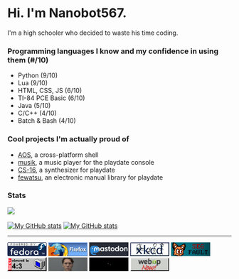 # Hi. I'm Nanobot567.

I'm a high schooler who decided to waste his time coding.

### Programming languages I know and my confidence in using them (#/10)

* Python (9/10)
* Lua (9/10)
* HTML, CSS, JS (6/10)
* TI-84 PCE Basic (6/10)
* Java (5/10)
* C/C++ (4/10)
* Batch & Bash (4/10)

### Cool projects I'm actually proud of

* [AOS](https://github.com/AOS-GUI/AOS-GUI), a cross-platform shell
* [musik](https://github.com/Nanobot567/musik), a music player for the playdate console
* [CS-16](https://github.com/Nanobot567/cs-16), a synthesizer for playdate
* [fewatsu](https://github.com/Nanobot567/fewatsu), an electronic manual library for playdate

### Stats
![](https://komarev.com/ghpvc/?username=nanobot567&color=151515)

[![My GitHub stats](https://github-readme-stats.vercel.app/api?username=Nanobot567&show_icons=true&title_color=ff0000&icon_color=ff0000&text_color=fff&bg_color=151515)](https://github.com/Nanobot567/github-readme-stats)
[![My GitHub stats](https://github-readme-stats.vercel.app/api/top-langs/?username=Nanobot567&layout=compact&show_icons=true&title_color=ff0000&icon_color=ff0000&text_color=fff&bg_color=151515)](https://github.com/Nanobot567/github-readme-stats)

---

[![fedora](images/fedora.gif)](https://fedoraproject.org/)
[![firefox](images/firefox2.gif)](https://www.mozilla.org/en-US/firefox/new/)
[![mastodon](images/mastodon-button-1.gif)](https://joinmastodon.org/)
[![xkcd](images/xkcd.gif)](https://xkcd.com/)
![ramona-segfault](images/rmna.gif)
![4x3](images/4x3-fade.gif)
![jerma](images/jerma.png)
![windows-vista](images/vista.gif)
![webp-now!](images/webpnow.png)


<!--
**Nanobot567/Nanobot567** is a ✨ _special_ ✨ repository because its `README.md` (this file) appears on your GitHub profile.

Here are some ideas to get you started:

- 🔭 I’m currently working on ...
- 🌱 I’m currently learning ...
- 👯 I’m looking to collaborate on ...
- 🤔 I’m looking for help with ...
- 💬 Ask me about ...
- 📫 How to reach me: ...
- 😄 Pronouns: ...
- ⚡ Fun fact: ...
-->

